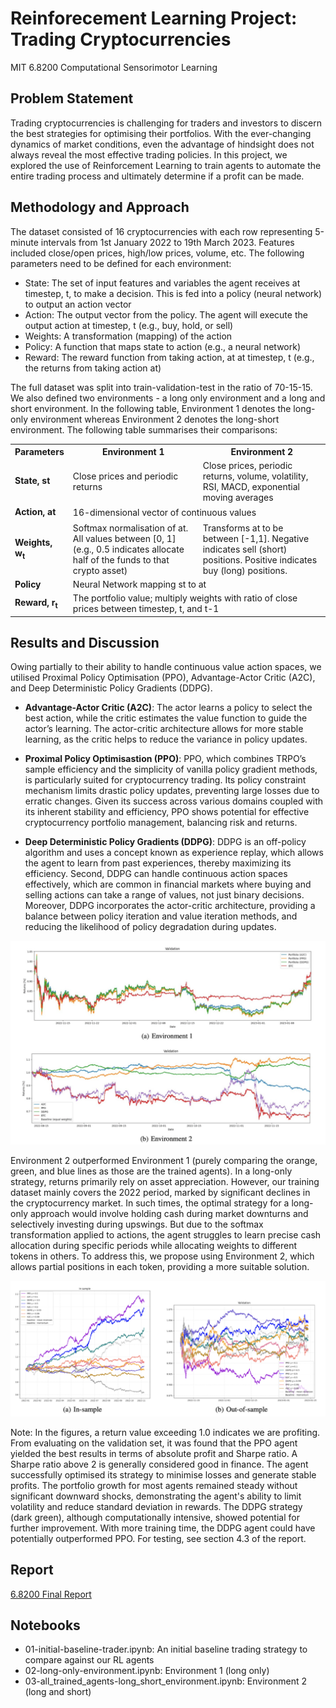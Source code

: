 # Reinforecement Learning Project: Trading Cryptocurrencies
MIT 6.8200 Computational Sensorimotor Learning

## Problem Statement

Trading cryptocurrencies is challenging for traders and investors to discern the best strategies for optimising their portfolios. With the ever-changing dynamics of market conditions, even the advantage of hindsight does not always reveal the most effective trading policies. In this project, we explored the use of Reinforcement Learning to train agents to automate the entire trading process and ultimately determine if a profit can be made.

## Methodology and Approach

The dataset consisted of 16 cryptocurrencies with each row representing 5-minute intervals from 1st January 2022 to 19th March 2023. Features included close/open prices, high/low prices, volume, etc. The following parameters need to be defined for each environment:

- State: The set of input features and variables the agent receives at timestep, t, to make a decision. This is fed into a policy (neural network) to output an action vector
- Action: The output vector from the policy. The agent will execute the output action at timestep, t (e.g., buy, hold, or sell)
- Weights: A transformation (mapping) of the action
- Policy: A function that maps state to action (e.g., a neural network)
- Reward: The reward function from taking action, at at timestep, t (e.g., the returns from taking action at)

The full dataset was split into train-validation-test in the ratio of 70-15-15. We also defined two environments - a long only environment and a long and short environment. In the following table, Environment 1 denotes the long-only environment whereas Environment 2 denotes the long-short environment. The following table summarises their comparisons:

<table>
  <tr>
    <th>Parameters</th>
    <th>Environment 1</th>
    <th>Environment 2</th>
  </tr>
  <tr>
    <td><b>State, s<sub></sub>t</b></td>
    <td>Close prices and periodic returns</td>
    <td>Close prices, periodic returns, volume, volatility, RSI, MACD, exponential moving averages</td>
  </tr>
  <tr>
    <td><b>Action, a<sub></sub>t</b></td>
    <td colspan="2">16-dimensional vector of continuous values</td>
  </tr>
  <tr>
    <td><b>Weights, w<sub>t</b></td>
    <td>Softmax normalisation of at. All values between [0, 1] (e.g., 0.5 indicates allocate half of the funds to that crypto asset)</td>
    <td>Transforms at to be between [-1,1]. Negative indicates sell (short) positions. Positive indicates buy (long) positions.</td>
  </tr>
  <tr>
    <td><b>Policy</b></td>
    <td colspan="2">Neural Network mapping st to at</td>
  </tr>
  <tr>
    <td><b>Reward, r<sub>t</b></td>
    <td colspan="2">The portfolio value; multiply weights with ratio of close prices between timestep, t, and t-1</td>
  </tr>
</table>

## Results and Discussion
Owing partially to their ability to handle continuous value action spaces, we utilised Proximal Policy Optimisation (PPO), Advantage-Actor Critic (A2C), and Deep Deterministic Policy Gradients (DDPG).

- **Advantage-Actor Critic (A2C)**: The actor learns a policy to select the best action, while the critic estimates the value function to guide the actor’s learning. The actor-critic architecture allows for more stable learning, as the critic helps to reduce the variance in policy updates.

- **Proximal Policy Optimisastion (PPO)**: PPO, which combines TRPO’s sample efficiency and the simplicity of vanilla policy gradient methods, is particularly suited for cryptocurrency trading. Its policy constraint mechanism limits drastic policy updates, preventing large losses due to erratic changes. Given its success across various domains coupled with its inherent stability and efficiency, PPO shows potential for effective cryptocurrency portfolio management, balancing risk and returns.

- **Deep Deterministic Policy Gradients (DDPG)**: DDPG is an off-policy algorithm and uses a concept known as experience replay, which allows the agent to learn from past experiences, thereby maximizing its efficiency. Second, DDPG can handle continuous action spaces effectively, which are common in financial markets where buying and selling actions can take a range of values, not just binary decisions. Moreover, DDPG incorporates the actor-critic architecture, providing a balance between policy iteration and value iteration methods, and reducing the likelihood of policy degradation during updates.

![My Test Image](./Env1-vs-Env2-Performances.png)

Environment 2 outperformed Environment 1 (purely comparing the orange, green, and blue lines as those are the trained agents). In a long-only strategy, returns primarily rely on asset appreciation. However, our training dataset mainly covers the 2022 period, marked by significant declines in the cryptocurrency market. In such times, the optimal strategy for a long-only approach would involve holding cash during market downturns and selectively investing during upswings. But due to the softmax transformation applied to actions, the agent struggles to learn precise cash allocation during specific periods while allocating weights to different tokens in others. To address this, we propose using Environment 2, which allows partial positions in each token, providing a more suitable solution.

![My Test Image](./PPO-Agent-Sample-Performances.png)

Note: In the figures, a return value exceeding 1.0 indicates we are profiting. From evaluating on the validation set, it was found that the PPO agent yielded the best results in terms of absolute profit and Sharpe ratio. A Sharpe ratio above 2 is generally considered good in finance. The agent successfully optimised its strategy to minimise losses and generate stable profits. The portfolio growth for most agents remained steady without significant downward shocks, demonstrating the agent's ability to limit volatility and reduce standard deviation in rewards. The DDPG strategy (dark green), although computationally intensive, showed potential for further improvement. With more training time, the DDPG agent could have potentially outperformed PPO. For testing, see section 4.3 of the report.

## Report
[6.8200 Final Report](./RL-Report.pdf)

## Notebooks
- 01-initial-baseline-trader.ipynb: An initial baseline trading strategy to compare against our RL agents
- 02-long-only-environment.ipynb: Environment 1 (long only)
- 03-all_trained_agents-long_short_environment.ipynb: Environment 2 (long and short)



